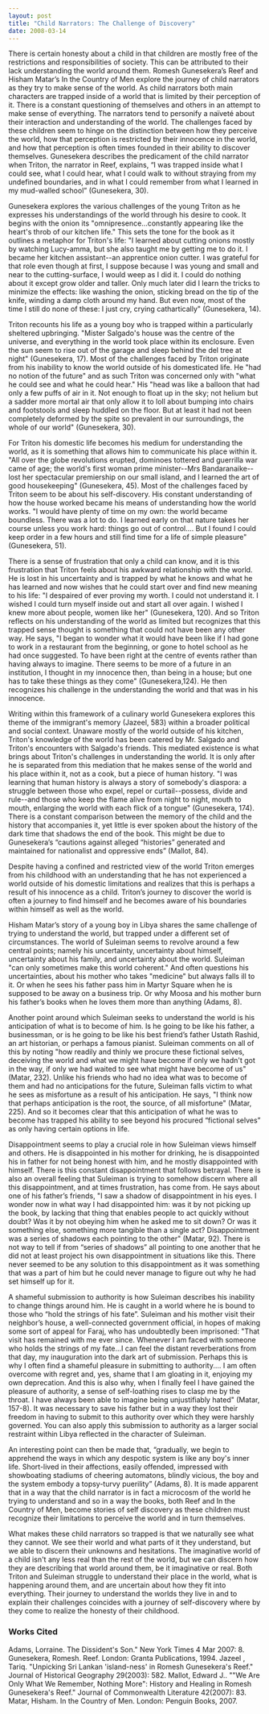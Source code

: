 ```yaml
---
layout: post
title: "Child Narrators: The Challenge of Discovery"
date: 2008-03-14
---
```

There is certain honesty about a child in that children are mostly free of the restrictions and responsibilities of society. This can be attributed to their lack understanding the world around them. Romesh Gunesekera’s Reef and Hisham Matar’s In the Country of Men explore the journey of child narrators as they try to make sense of the world. As child narrators both main characters are trapped inside of a world that is limited by their perception of it. There is a constant questioning of themselves and others in an attempt to make sense of everything. The narrators tend to personify a naïveté about their interaction and understanding of the world. The challenges faced by these children seem to hinge on the distinction between how they perceive the world, how that perception is restricted by their innocence in the world, and how that perception is often times founded in their ability to discover themselves.
Gunesekera describes the predicament of the child narrator when Triton, the narrator in Reef, explains, “I was trapped inside what I could see, what I could hear, what I could walk to without straying from my undefined boundaries, and in what I could remember from what I learned in my mud-walled school” (Gunesekera, 30).

Gunesekera explores the various challenges of the young Triton as he expresses his understandings of the world through his desire to cook. It begins with the onion its "omnipresence...constantly appearing like the heart's throb of our kitchen life." This sets the tone for the book as it outlines a metaphor for Triton's life: "I learned about cutting onions mostly by watching Lucy-amma, but she also taught me by getting me to do it. I became her kitchen assistant--an apprentice onion cutter. I was grateful for that role even though at first, I suppose because I was young and small and near to the cutting-surface, I would weep as I did it. I could do nothing about it except grow older and taller. Only much later did I learn the tricks to minimize the effects: like washing the onion, sticking bread on the tip of the knife, winding a damp cloth around my hand. But even now, most of the time I still do none of these: I just cry, crying cathartically" (Gunesekera, 14).

Triton recounts his life as a young boy who is trapped within a particularly sheltered upbringing. "Mister Salgado's house was the centre of the universe, and everything in the world took place within its enclosure. Even the sun seem to rise out of the garage and sleep behind the del tree at night" (Gunesekera, 17). Most of the challenges faced by Triton originate from his inability to know the world outside of his domesticated life. He "had no notion of the future" and as such Triton was concerned only with "what he could see and what he could hear." His "head was like a balloon that had only a few puffs of air in it. Not enough to float up in the sky; not helium but a sadder more mortal air that only allow it to loll about bumping into chairs and footstools and sleep huddled on the floor. But at least it had not been completely deformed by the spite so prevalent in our surroundings, the whole of our world" (Gunesekera, 30).

For Triton his domestic life becomes his medium for understanding the world, as it is something that allows him to communicate his place within it. "All over the globe revolutions erupted, dominoes tottered and guerrilla war came of age; the world's first woman prime minister--Mrs Bandaranaike--lost her spectacular premiership on our small island, and I learned the art of good housekeeping" (Gunesekera, 45). Most of the challenges faced by Triton seem to be about his self-discovery. His constant understanding of how the house worked became his means of understanding how the world works. "I would have plenty of time on my own: the world became boundless. There was a lot to do. I learned early on that nature takes her course unless you work hard: things go out of control.... But I found I could keep order in a few hours and still find time for a life of simple pleasure" (Gunesekera, 51).

There is a sense of frustration that only a child can know, and it is this frustration that Triton feels about his awkward relationship with the world. He is lost in his uncertainty and is trapped by what he knows and what he has learned and now wishes that he could start over and find new meaning to his life: "I despaired of ever proving my worth. I could not understand it. I wished I could turn myself inside out and start all over again. I wished I knew more about people, women like her" (Gunesekera, 120). And so Triton reflects on his understanding of the world as limited but recognizes that this trapped sense thought is something that could not have been any other way. He says, "I began to wonder what it would have been like if I had gone to work in a restaurant from the beginning, or gone to hotel school as he had once suggested. To have been right at the centre of events rather than having always to imagine. There seems to be more of a future in an institution, I thought in my innocence then, than being in a house; but one has to take these things as they come" (Gunesekera,124). He then recognizes his challenge in the understanding the world and that was in his innocence.

Writing within this framework of a culinary world Gunesekera explores this theme of the immigrant's memory (Jazeel, 583) within a broader political and social context. Unaware mostly of the world outside of his kitchen, Triton's knowledge of the world has been catered by Mr. Salgado and Triton's encounters with Salgado's friends. This mediated existence is what brings about Triton's challenges in understanding the world. It is only after he is separated from this mediation that he makes sense of the world and his place within it, not as a cook, but a piece of human history. "I was learning that human history is always a story of somebody's diaspora: a struggle between those who expel, repel or curtail--possess, divide and rule--and those who keep the flame alive from night to night, mouth to mouth, enlarging the world with each flick of a tongue" (Gunesekera, 174). There is a constant comparison between the memory of the child and the history that accompanies it, yet little is ever spoken about the history of the dark time that shadows the end of the book. This might be due to Gunesekera’s “cautions against alleged “histories” generated and maintained for nationalist and oppressive ends” (Mallot, 84).

Despite having a confined and restricted view of the world Triton emerges from his childhood with an understanding that he has not experienced a world outside of his domestic limitations and realizes that this is perhaps a result of his innocence as a child. Triton’s journey to discover the world is often a journey to find himself and he becomes aware of his boundaries within himself as well as the world.

Hisham Matar’s story of a young boy in Libya shares the same challenge of trying to understand the world, but trapped under a different set of circumstances. The world of Suleiman seems to revolve around a few central points; namely his uncertainty, uncertainty about himself, uncertainty about his family, and uncertainty about the world. Suleiman "can only sometimes make this world coherent." And often questions his uncertainties, about his mother who takes "medicine" but always falls ill to it. Or when he sees his father pass him in Martyr Square when he is supposed to be away on a business trip. Or why Moosa and his mother burn his father’s books when he loves them more than anything (Adams, 8).

Another point around which Suleiman seeks to understand the world is his anticipation of what is to become of him. Is he going to be like his father, a businessman, or is he going to be like his best friend’s father Ustath Rashid, an art historian, or perhaps a famous pianist. Suleiman comments on all of this by noting "how readily and thinly we procure these fictional selves, deceiving the world and what we might have become if only we hadn't got in the way, if only we had waited to see what might have become of us" (Matar, 232). Unlike his friends who had no idea what was to become of them and had no anticipations for the future, Suleiman falls victim to what he sees as misfortune as a result of his anticipation. He says, "I think now that perhaps anticipation is the root, the source, of all misfortune" (Matar, 225). And so it becomes clear that this anticipation of what he was to become has trapped his ability to see beyond his procured “fictional selves” as only having certain options in life.

Disappointment seems to play a crucial role in how Suleiman views himself and others. He is disappointed in his mother for drinking, he is disappointed his in father for not being honest with him, and he mostly disappointed with himself. There is this constant disappointment that follows betrayal. There is also an overall feeling that Suleiman is trying to somehow discern where all this disappointment, and at times frustration, has come from. He says about one of his father’s friends, "I saw a shadow of disappointment in his eyes. I wonder now in what way I had disappointed him: was it by not picking up the book, by lacking that thing that enables people to act quickly without doubt? Was it by not obeying him when he asked me to sit down? Or was it something else, something more tangible than a single act? Disappointment was a series of shadows each pointing to the other" (Matar, 92). There is not way to tell if from “series of shadows” all pointing to one another that he did not at least project his own disappointment in situations like this. There never seemed to be any solution to this disappointment as it was something that was a part of him but he could never manage to figure out why he had set himself up for it.

A shameful submission to authority is how Suleiman describes his inability to change things around him. He is caught in a world where he is bound to those who “hold the strings of his fate”. Suleiman and his mother visit their neighbor’s house, a well-connected government official, in hopes of making some sort of appeal for Faraj, who has undoubtedly been imprisoned: "That visit has remained with me ever since. Whenever I am faced with someone who holds the strings of my fate...I can feel the distant reverberations from that day, my inauguration into the dark art of submission. Perhaps this is why I often find a shameful pleasure in submitting to authority.... I am often overcome with regret and, yes, shame that I am gloating in it, enjoying my own deprecation. And this is also why, when I finally feel I have gained the pleasure of authority, a sense of self-loathing rises to clasp me by the throat. I have always been able to imagine being unjustifiably hated" (Matar, 157-8). It was necessary to save his father but in a way they lost their freedom in having to submit to this authority over which they were harshly governed. You can also apply this submission to authority as a larger social restraint within Libya reflected in the character of Suleiman.

An interesting point can then be made that, “gradually, we begin to apprehend the ways in which any despotic system is like any boy's inner life. Short-lived in their affections, easily offended, impressed with showboating stadiums of cheering automatons, blindly vicious, the boy and the system embody a topsy-turvy puerility” (Adams, 8). It is made apparent that in a way that the child narrator is in fact a microcosm of the world he trying to understand and so in a way the books, both Reef and In the Country of Men, become stories of self discovery as these children must recognize their limitations to perceive the world and in turn themselves.

What makes these child narrators so trapped is that we naturally see what they cannot. We see their world and what parts of it they understand, but we able to discern their unknowns and hesitations. The imaginative world of a child isn't any less real than the rest of the world, but we can discern how they are describing that world around them, be it imaginative or real. Both Triton and Suleiman struggle to understand their place in the world, what is happening around them, and are uncertain about how they fit into everything. Their journey to understand the worlds they live in and to explain their challenges coincides with a journey of self-discovery where by they come to realize the honesty of their childhood.


### Works Cited
Adams, Lorraine. The Dissident's Son." New York Times 4 Mar 2007: 8.
Gunesekera, Romesh. Reef. London: Granta Publications, 1994.
Jazeel , Tariq. "Unpicking Sri Lankan 'island-ness' in Romesh Gunesekera's Reef." Journal of Historical Geography 29(2003): 582.
Mallot, Edward J.. ""We Are Only What We Remember, Nothing More": History and Healing in Romesh Gunesekera's Reef." Journal of Commonwealth Literature 42(2007): 83.
Matar, Hisham. In the Country of Men. London: Penguin Books, 2007.
